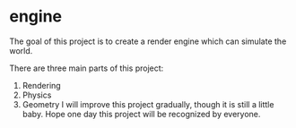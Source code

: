 # engine
The goal of this project is to create a render engine which can simulate the world.

There are three main parts of this project:
1. Rendering
2. Physics
3. Geometry
I will improve this project gradually, though it is still a little baby. Hope one day this project will be recognized by everyone.